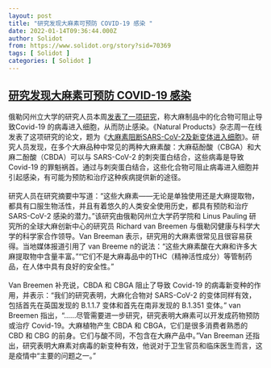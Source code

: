 ```yaml
---
layout: post
title: "研究发现大麻素可预防 COVID-19 感染 "
date: 2022-01-14T09:36:44.000Z
author: Solidot
from: https://www.solidot.org/story?sid=70369
tags: [ Solidot ]
categories: [ Solidot ]
---
```

<!--1642153004000-->
[研究发现大麻素可预防 COVID-19 感染](https://www.solidot.org/story?sid=70369)
------

<div>
俄勒冈州立大学的研究人员本周<a href="https://science.slashdot.org/story/22/01/13/0540251/study-finds-cannabinoids-prevent-covid-19-infection" target="_blank">发表了一项研究</a>，称大麻制品中的化合物可阻止导致Covid-19 的病毒进入细胞，从而防止感染。《Natural Products》杂志周一在线发表了这项研究的论文，题为《<a href="https://pubmed.ncbi.nlm.nih.gov/35007072/">大麻素阻断SARS-CoV-2及新变体进入细胞</a>》。研究人员发现，在多个大麻品种中常见的两种大麻素酸：大麻萜酚酸（CBGA）和大麻二酚酸（CBDA）可以与 SARS-CoV-2 的刺突蛋白结合，这些病毒是导致 Covid-19 的罪魁祸首。通过与刺突蛋白结合，这些化合物可阻止病毒进入细胞并引起感染，有可能为预防和治疗这种疾病提供新的途径。<br><br>研究人员在研究摘要中写道：“这些大麻素——无论是单独使用还是大麻提取物，都具有口服生物活性，并且有着悠久的人类安全使用历史，都具有预防和治疗 SARS-CoV-2 感染的潜力。”该研究由俄勒冈州立大学药学院和 Linus Pauling 研究所的全球大麻创新中心的研究员 Richard van Breemen 与俄勒冈健康与科学大学的科学家合作领导。Van Breeman 表示，研究用的大麻素很常见且很容易获得。当地媒体报道引用了 van Breeme n的说法：“这些大麻素酸在大麻和许多大麻提取物中含量丰富。”“它们不是大麻毒品中的THC（精神活性成分）等管制药品，在人体中具有良好的安全性。”<br><br>Van Breemen 补充说，CBDA 和 CBGA 阻止了导致 Covid-19 的病毒新变种的作用，并表示：“我们的研究表明，大麻化合物对 SARS-CoV-2 的变体同样有效，包括首先在英国发现的 B.1.1.7 变体和首先在南非发现的 B.1.351 变体。” van Breemen 指出，“……尽管需要进一步研究，研究表明大麻素可以开发成药物预防或治疗 Covid-19。大麻植物产生 CBDA 和 CBGA，它们是很多消费者熟悉的 CBD 和 CBG 的前身。它们与酸不同，不包含在大麻产品中。”Van Breeman 还指出，研究表明大麻素对病毒的新变种有效，他说对于卫生官员和临床医生而言，这是疫情中“主要的问题之一。”
</div>
